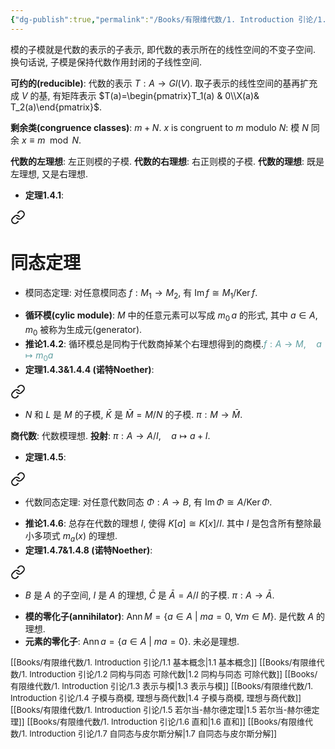 ```yaml
---
{"dg-publish":true,"permalink":"/Books/有限维代数/1. Introduction 引论/1.4 子模与商模, 理想与商代数/","dgPassFrontmatter":true,"created":"2024-08-10T17:38:34.772+08:00","updated":"2024-08-19T14:19:01.817+08:00"}
---
```


模的子模就是代数的表示的子表示, 即代数的表示所在的线性空间的不变子空间. 换句话说, 子模是保持代数作用封闭的子线性空间.

**可约的(reducible)**: 代数的表示 $T:A\rightarrow Gl(V)$. 取子表示的线性空间的基再扩充成 $V$ 的基, 有矩阵表示 $T(a)=\begin{pmatrix}T_1(a) & 0\\X(a)& T_2(a)\end{pmatrix}$.

**剩余类(congruence classes)**:  $m+N$.  $x$ is congruent to $m$ modulo $N$: 模 $N$ 同余 $x\equiv m \mod N$.

**代数的左理想**: 左正则模的子模.
**代数的右理想**: 右正则模的子模.
**代数的理想**: 既是左理想, 又是右理想.

+ **定理1.4.1**: 
<div class="transclusion internal-embed is-loaded"><a class="markdown-embed-link" href="///#98827d" aria-label="Open link"><svg xmlns="http://www.w3.org/2000/svg" width="24" height="24" viewBox="0 0 24 24" fill="none" stroke="currentColor" stroke-width="2" stroke-linecap="round" stroke-linejoin="round" class="svg-icon lucide-link"><path d="M10 13a5 5 0 0 0 7.54.54l3-3a5 5 0 0 0-7.07-7.07l-1.72 1.71"></path><path d="M14 11a5 5 0 0 0-7.54-.54l-3 3a5 5 0 0 0 7.07 7.07l1.71-1.71"></path></svg></a><div class="markdown-embed">

<div class="markdown-embed-title">

# 同态定理

</div>


+ 模同态定理: 对任意模同态 $f:M_1\rightarrow M_2$, 有 $\operatorname{Im}f\cong M_1/\operatorname{Ker}f$. 

</div></div>

+ **循环模(cylic module)**: $M$ 中的任意元素可以写成 $m_0\,a$ 的形式, 其中 $a \in A$,  $m_0$ 被称为生成元(generator).
+ **推论1.4.2**: 循环模总是同构于代数商掉某个右理想得到的商模.<font color=CadetBlue>$f:A\rightarrow M,\quad a\mapsto m_0a$</font>
+ **定理1.4.3&1.4.4 (诺特Noether)**:  
<div class="transclusion internal-embed is-loaded"><a class="markdown-embed-link" href="///#758162" aria-label="Open link"><svg xmlns="http://www.w3.org/2000/svg" width="24" height="24" viewBox="0 0 24 24" fill="none" stroke="currentColor" stroke-width="2" stroke-linecap="round" stroke-linejoin="round" class="svg-icon lucide-link"><path d="M10 13a5 5 0 0 0 7.54.54l3-3a5 5 0 0 0-7.07-7.07l-1.72 1.71"></path><path d="M14 11a5 5 0 0 0-7.54-.54l-3 3a5 5 0 0 0 7.07 7.07l1.71-1.71"></path></svg></a><div class="markdown-embed">



+ $N$ 和 $L$ 是 $M$ 的子模, $\bar{K}$ 是 $\bar{M}=M/N$ 的子模. $\pi:M\rightarrow \bar{M}$. 

</div></div>

**商代数**: 代数模理想.
**投射**: $\pi:A\rightarrow A/I,\quad a\mapsto a+I$.

+ **定理1.4.5**: 
<div class="transclusion internal-embed is-loaded"><a class="markdown-embed-link" href="///#98827c" aria-label="Open link"><svg xmlns="http://www.w3.org/2000/svg" width="24" height="24" viewBox="0 0 24 24" fill="none" stroke="currentColor" stroke-width="2" stroke-linecap="round" stroke-linejoin="round" class="svg-icon lucide-link"><path d="M10 13a5 5 0 0 0 7.54.54l3-3a5 5 0 0 0-7.07-7.07l-1.72 1.71"></path><path d="M14 11a5 5 0 0 0-7.54-.54l-3 3a5 5 0 0 0 7.07 7.07l1.71-1.71"></path></svg></a><div class="markdown-embed">



+ 代数同态定理: 对任意代数同态 $\mathit{\Phi}:A\rightarrow B$, 有 $\operatorname{Im}\mathit{\Phi}\cong A/ \operatorname{Ker}\mathit{\Phi}$.
	 

</div></div>

+ **推论1.4.6**: 总存在代数的理想 $I$, 使得 $K[a]\cong K[x]/I$. 其中 $I$ 是包含所有整除最小多项式 $m_a(x)$ 的理想.
+ **定理1.4.7&1.4.8 (诺特Noether)**:  
<div class="transclusion internal-embed is-loaded"><a class="markdown-embed-link" href="///#75816" aria-label="Open link"><svg xmlns="http://www.w3.org/2000/svg" width="24" height="24" viewBox="0 0 24 24" fill="none" stroke="currentColor" stroke-width="2" stroke-linecap="round" stroke-linejoin="round" class="svg-icon lucide-link"><path d="M10 13a5 5 0 0 0 7.54.54l3-3a5 5 0 0 0-7.07-7.07l-1.72 1.71"></path><path d="M14 11a5 5 0 0 0-7.54-.54l-3 3a5 5 0 0 0 7.07 7.07l1.71-1.71"></path></svg></a><div class="markdown-embed">



+ $B$ 是 $A$ 的子空间, $I$ 是 $A$ 的理想, $\bar{C}$ 是 $\bar{A}=A/I$ 的子模. $\pi:A\rightarrow \bar{A}$. 

</div></div>

+ **模的零化子(annihilator)**: $\operatorname{Ann}M=\{ a \in A\ |\ ma=0,\ \forall m \in M \}$. 是代数 $A$ 的理想.
+ **元素的零化子**:  $\operatorname{Ann}a=\{ a \in A\ |\ ma=0 \}$. 未必是理想.


<font size="2">[[Books/有限维代数/1. Introduction 引论/1.1 基本概念\|1.1 基本概念]]</font>
<font size="2">[[Books/有限维代数/1. Introduction 引论/1.2 同构与同态 可除代数\|1.2 同构与同态 可除代数]]</font>
<font size="2">[[Books/有限维代数/1. Introduction 引论/1.3 表示与模\|1.3 表示与模]]</font>
<font size="2">[[Books/有限维代数/1. Introduction 引论/1.4 子模与商模, 理想与商代数\|1.4 子模与商模, 理想与商代数]]</font>
<font size="2">[[Books/有限维代数/1. Introduction 引论/1.5 若尔当-赫尔德定理\|1.5 若尔当-赫尔德定理]]</font>
<font size="2">[[Books/有限维代数/1. Introduction 引论/1.6 直和\|1.6 直和]]</font>
<font size="2">[[Books/有限维代数/1. Introduction 引论/1.7 自同态与皮尔斯分解\|1.7 自同态与皮尔斯分解]]</font>